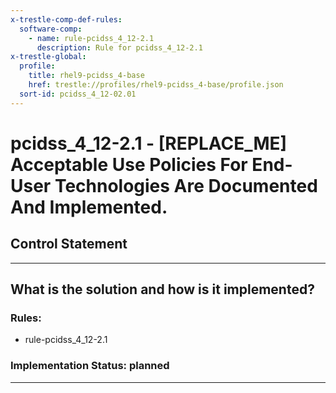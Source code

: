 ```yaml
---
x-trestle-comp-def-rules:
  software-comp:
    - name: rule-pcidss_4_12-2.1
      description: Rule for pcidss_4_12-2.1
x-trestle-global:
  profile:
    title: rhel9-pcidss_4-base
    href: trestle://profiles/rhel9-pcidss_4-base/profile.json
  sort-id: pcidss_4_12-02.01
---
```


# pcidss_4_12-2.1 - \[REPLACE_ME\] Acceptable Use Policies For End-User Technologies Are Documented And Implemented.

## Control Statement

______________________________________________________________________

## What is the solution and how is it implemented?

<!-- For implementation status enter one of: implemented, partial, planned, alternative, not-applicable -->

<!-- Note that the list of rules under ### Rules: is read-only and changes will not be captured after assembly to JSON -->

<!-- Add control implementation description here for control: pcidss_4_12-2.1 -->

### Rules:

  - rule-pcidss_4_12-2.1

### Implementation Status: planned

______________________________________________________________________
